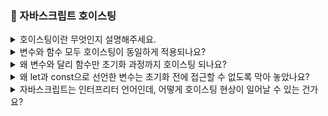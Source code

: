 ### 📝 자바스크립트 호이스팅

<details>
<summary> 호이스팅이란 무엇인지 설명해주세요. </summary>
</br>
호이스팅이란, 변수와 함수의 선언문이 해당 스코프의 최상단으로 끌어올려지는 현상을 의미합니다. 이러한 현상으로 변수와 함수가 초기화되기 전에 접근할 수 있는 현상이 발생합니다. 단, ES6에서 등장한 방식인 let과 const로 선언한 변수들은 호이스팅 되지만, 초기화 전에 접근할 수는 없습니다. 
</br></br> 

- 선언: 변수 이름을 만드는 것 ex. let x
- 초기화: 변수에 처음으로 값을 넣는 것 ex. x = 5
- 할당: 값을 넣는 행위(초기화도 ㅎㄹ당의 한 종류) ex. x = 5
</details>

<details>
<summary> 변수와 함수 모두 호이스팅이 동일하게 적용되나요? </summary>
</br>
아닙니다. 변수는 선언만 호이스팅 되지만, 함수는 선언와 초기화 모두 호이스팅 됩니다. 이러한 특성으로 인해, 변수는 초기화 전에 참조할 경우, undefined가 나오지만, 함수는 초기화 전에 호출해도 정상적으로 호출이 가능합니다. 
</br></br> 
</details>

<details>
<summary> 왜 변수와 달리 함수만 초기화 과정까지 호이스팅 되나요? </summary>
</br>
function 키워드로 선언한 함수는 선언과 초기화, 할당 단계가 내부적으로 동시에 진행되기 때문입니다. 반면, 변수는 선언과 초기화를 한 구문으로 코딩했어도, 내부적으로는 두 단계에 걸쳐서 실행됩니다. 
</br></br> 
</details>

<details>
<summary> 왜 let과 const으로 선언한 변수는 초기화 전에 접근할 수 없도록 막아 놓았나요? </summary>
</br>
호이스팅 현상으로 인해, 초기화되지 않은 변수를 개발자가 참조할 수 없도록 하기 위해서입니다.  
즉, 코드의 예측 가능성을 높이기 위해 Temporal Zone (TDZ)이라는 개념을 도입한 것 입니다.  
또한, 자바스크립트의 창시자인 브랜든 아이크에 따르면, 호이스팅 현상은 자바스크립트 개발 과정에서 실수로 생긴, 일종의 버그이기 때문에 이를 ES6 버전에서 해결한 것으로 보입니다. 
</br></br> 
</details>

<details>
<summary> 자바스크립트는 인터프리터 언어인데, 어떻게 호이스팅 현상이 일어날 수 있는 건가요? </summary>
</br>
일반적으로 알고 있는 인터프리터 개념과는 달리, 자바스크립트 엔진은 코드 실행을 위해 파싱과 실행이라는 두 단계를 거치게됩니다. 호이스팅이 처리되는 파싱 단계에서는 호이스팅 뿐만 아니라, 구문 트리와 실행 컨텍스트를 생성하는 작업도 함께 수행됩니다. 
</br></br> 

- 인터프리터 언어란?  
인터프리터 언어는 보통 한 줄씩 바로바로 실행된는 언어를 말한다.  
그래서 보통은 위에서 아래로 순서대로 코드가 실행된다고 생각한다.  

- 파싱 단계?  
코드를 분석하고 준비하는 단계  
자바스크립트 엔진이 코드를 먼저 한 번 싹 훑으면서, 함수 선언, 변수 선언, 스코프 구조, 실행 컨텍스트 생성등을 미리 준비해놓음 -> 이 때 **호이스팅** 이 일어남  

</details>